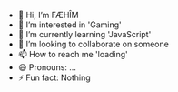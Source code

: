 - 👋 Hi, I’m FÆHÎM 
- 👀 I’m interested in 'Gaming'
- 🌱 I’m currently learning 'JavaScript' 
- 💞️ I’m looking to collaborate on someone 
- 📫 How to reach me 'loading'
- 😄 Pronouns: ...
- ⚡ Fun fact: Nothing 

<!---
nffahim/nffahim is a ✨ special ✨ repository because its `README.md` (this file) appears on your GitHub profile.
You can click the Preview link to take a look at your changes.
--->

